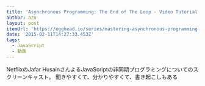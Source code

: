 ```yaml
---
title: 'Asynchronous Programming: The End of The Loop - Video Tutorial Series @eggheadio'
author: azu
layout: post
itemUrl: 'https://egghead.io/series/mastering-asynchronous-programming-the-end-of-the-loop'
date: '2015-02-11T14:27:33.453Z'
tags:
  - JavaScript
  - 動画
---
```

NetflixのJafar HusainさんよるJavaScriptの非同期プログラミングについてのスクリーンキャスト。
聞きやすくて、分かりやすくて、書き起こしもある
